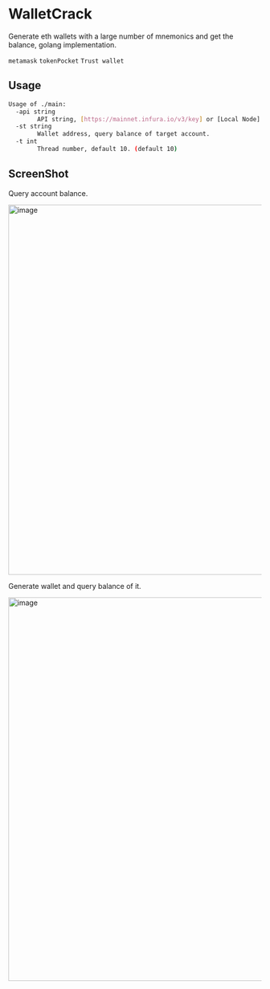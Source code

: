 # WalletCrack
Generate eth wallets with a large number of mnemonics and get the balance, golang implementation.

`metamask`
`tokenPocket`
`Trust wallet`

## Usage
```bash
Usage of ./main:
  -api string
    	API string, [https://mainnet.infura.io/v3/key] or [Local Node].
  -st string
    	Wallet address, query balance of target account.
  -t int
    	Thread number, default 10. (default 10)
```

## ScreenShot
Query account balance.

<img width="737" alt="image" src="https://user-images.githubusercontent.com/35987319/188306801-d5e0c18a-c7bb-4a1f-8392-6725bc618ffd.png">

Generate wallet and query balance of it.

<img width="764" alt="image" src="https://user-images.githubusercontent.com/35987319/188306810-baee4f8f-c159-466c-881a-fd92526c441f.png">

